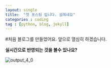 ```yaml
---
layout: single
title:  "첫 포스팅 입니다. 설레네요"
categories : coding
tag : [python, blog, jekyll]
---
```


#처음 블로그를 만들었어요. 앞으로 열심히 하겠습니다.  

**실시간으로 반영되는 것을 볼수 있나요?**



![output_4_0](../../images/2022-05-28-first/output_4_0.png)
